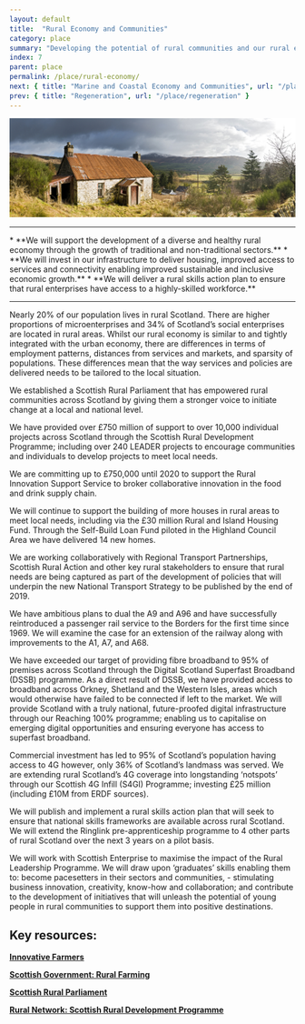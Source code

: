 ```yaml
---
layout: default
title:  "Rural Economy and Communities"
category: place
summary: "Developing the potential of rural communities and our rural economy."
index: 7
parent: place
permalink: /place/rural-economy/
next: { title: "Marine and Coastal Economy and Communities", url: "/place/marine-and-coastal/" }
prev: { title: "Regeneration", url: "/place/regeneration" }
---
```

![Rural Photo](/assets/images/pageimages/place6.jpg)
<br>
<hr>
* **We will support the development of a diverse and healthy rural economy through the growth of traditional and non-traditional sectors.**
* **We will invest in our infrastructure to deliver housing, improved access to services and connectivity enabling improved sustainable and inclusive economic growth.**
* **We will deliver a rural skills action plan to ensure that rural enterprises have access to a highly-skilled workforce.**


<hr>

Nearly 20% of our population lives in rural Scotland.  There are higher proportions of microenterprises and 34% of Scotland’s social enterprises are located in rural areas.  Whilst our rural economy is similar to and tightly integrated with the urban economy, there are differences in terms of employment patterns, distances from services and markets, and sparsity of populations.  These differences mean that the way services and policies are delivered needs to be tailored to the local situation.

We established a Scottish Rural Parliament that has empowered rural communities across Scotland by giving them a stronger voice to initiate change at a local and national level.

We have provided over £750 million of support to over 10,000 individual projects across Scotland through the Scottish Rural Development Programme; including over 240 LEADER projects to encourage communities and individuals to develop projects to meet local needs.

We are committing up to £750,000 until 2020 to support the Rural Innovation Support Service to broker collaborative innovation in the food and drink supply chain.

We will continue to support the building of more houses in rural areas to meet local needs, including via the £30 million Rural and Island Housing Fund.  Through the Self-Build Loan Fund piloted in the Highland Council Area we have delivered 14 new homes.

We are working collaboratively with Regional Transport Partnerships, Scottish Rural Action and other key rural stakeholders to ensure that rural needs are being captured as part of the development of policies that will underpin the new National Transport Strategy to be published by the end of 2019.  

We have ambitious plans to dual the A9 and A96 and have successfully reintroduced a passenger rail service to the Borders for the first time since 1969.  We will examine the case for an extension of the railway along with improvements to the A1, A7, and A68.

We have exceeded our target of providing fibre broadband to 95% of premises across Scotland through the Digital Scotland Superfast Broadband (DSSB) programme.  As a direct result of DSSB, we have provided access to broadband across Orkney, Shetland and the Western Isles, areas which would otherwise have failed to be connected if left to the market.  We will provide Scotland with a truly national, future-proofed digital infrastructure through our Reaching 100% programme; enabling us to capitalise on emerging digital opportunities and ensuring everyone has access to superfast broadband.

Commercial investment has led to 95% of Scotland’s population having access to 4G however, only 36% of Scotland’s landmass was served.  We are extending rural Scotland’s 4G coverage into longstanding ‘notspots’ through our Scottish 4G Infill (S4GI) Programme; investing £25 million (including £10M from ERDF sources).

We will publish and implement a rural skills action plan that will seek to ensure that national skills frameworks are available across rural Scotland.  We will extend the Ringlink pre-apprenticeship programme to 4 other parts of rural Scotland over the next 3 years on a pilot basis.  

We will work with Scottish Enterprise to maximise the impact of the Rural Leadership Programme.  We will draw upon ‘graduates’ skills enabling them to: become pacesetters in their sectors and communities, -  stimulating business innovation, creativity, know-how and collaboration; and contribute to the development of initiatives that will unleash the potential of young people in rural communities to support them into positive destinations.



## Key resources:
**[Innovative Farmers](https://www.innovativefarmers.org/welcometoriss/)**  

**[Scottish Government: Rural Farming](https://www.gov.scot/Topics/farmingrural/SRDP)**

**[Scottish Rural Parliament](https://www.scottishruralparliament.org.uk/)**

**[Rural Network: Scottish Rural Development Programme](https://www.ruralnetwork.scot/funding/scottish-rural-development-programme)**
